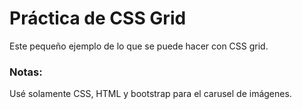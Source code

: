 # Práctica de CSS Grid

Este pequeño ejemplo de lo que se puede hacer con CSS grid.

### Notas:
Usé solamente CSS, HTML y bootstrap para el carusel de imágenes.
